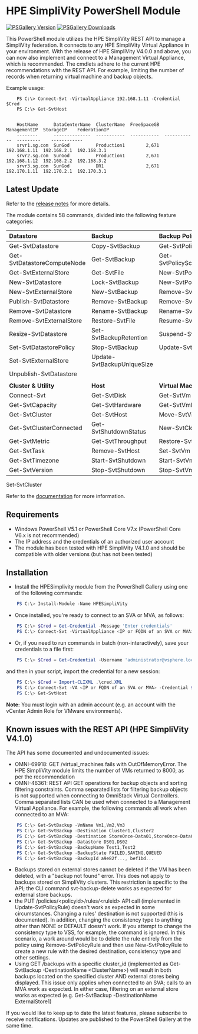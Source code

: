 # HPE SimpliVity PowerShell Module

[![PSGallery Version](https://img.shields.io/powershellgallery/v/HPESimpliVity.png?style=for-the-badge&logo=powershell&label=PowerShell%20Gallery)](https://www.powershellgallery.com/packages/HPESimpliVity/) [![PSGallery Downloads](https://img.shields.io/powershellgallery/dt/PSCalendar.png?style=for-the-badge&label=Downloads)](https://www.powershellgallery.com/packages/HPESimpliVity/)

This PowerShell module utilizes the HPE SimpliVity REST API to manage a SimpliVity federation. It connects to any HPE SimpliVity Virtual Appliance in your environment. With the release of HPE SimpliVity V4.0.0 and above, you can now also implement and connect to a Management Virtual Appliance, which is recommended. The cmdlets adhere to the current HPE recommendations with the REST API. For example, limiting the number of records when returning virtual machine and backup objects.

Example usage:

```
    PS C:\> Connect-Svt -VirtualAppliance 192.168.1.11 -Credential $Cred
    PS C:\> Get-SvtHost


    HostName      DataCenterName  ClusterName  FreeSpaceGB  ManagementIP  StorageIP    FederationIP
    --------      --------------  -----------  -----------  ------------  ---------    ------------
    srvr1.sg.com  SunGod          Production1        2,671  192.168.1.11  192.168.2.1  192.168.3.1
    srvr2.sg.com  SunGod          Production1        2,671  192.168.1.12  192.168.2.2  192.168.3.2
    srvr3.sg.com  SunGod          DR1                2,671  192.170.1.11  192.170.2.1  192.170.3.1
```

## Latest Update

Refer to the [release notes](/RELEASENOTES.md) for more details.

The module contains 58 commands, divided into the following feature categories:

Datastore | Backup | Backup Policy
:--- | :--- | :---
Get-SvtDatastore | Copy-SvtBackup | Get-SvtPolicy
Get-SvtDatastoreComputeNode | Get-SvtBackup | Get-SvtPolicyScheduleReport
Get-SvtExternalStore | Get-SvtFile | New-SvtPolicy
New-SvtDatastore | Lock-SvtBackup | New-SvtPolicyRule
New-SvtExternalStore | New-SvtBackup | Remove-SvtPolicy
Publish-SvtDatastore | Remove-SvtBackup | Remove-SvtPolicyRule
Remove-SvtDatastore | Rename-SvtBackup | Rename-SvtPolicy
Remove-SvtExternalStore | Restore-SvtFile | Resume-SvtPolicy
Resize-SvtDatastore | Set-SvtBackupRetention | Suspend-SvtPolicy
Set-SvtDatastorePolicy | Stop-SvtBackup | Update-SvtPolicyRule
Set-SvtExternalStore | Update-SvtBackupUniqueSize |
Unpublish-SvtDatastore |
 ||
**Cluster & Utility** | **Host** | **Virtual Machine**
Connect-Svt | Get-SvtDisk | Get-SvtVm
Get-SvtCapacity | Get-SvtHardware | Get-SvtVmReplicaSet
Get-SvtCluster | Get-SvtHost | Move-SvtVm
Get-SvtClusterConnected | Get-SvtShutdownStatus | New-SvtClone
Get-SvtMetric | Get-SvtThroughput | Restore-SvtVm
Get-SvtTask | Remove-SvtHost | Set-SvtVm
Get-SvtTimezone | Start-SvtShutdown | Start-SvtVm
Get-SvtVersion | Stop-SvtShutdown | Stop-SvtVm
Set-SvtCluster

Refer to the [documentation](/Docs) for more information.

## Requirements

* Windows PowerShell V5.1 or PowerShell Core V7.x (PowerShell Core V6.x is not recommended)
* The IP address and the credentials of an authorized user account
* The module has been tested with HPE SimpliVity V4.1.0 and should be compatible with older versions (but has not been tested)

## Installation

* Install the HPESimplivity module from the PowerShell Gallery using one of the following commands:

```PowerShell
    PS C:\> Install-Module -Name HPESimpliVity
```

* Once installed, you're ready to connect to an SVA or MVA, as follows:

```PowerShell
    PS C:\> $Cred = Get-Credential -Message 'Enter credentials'
    PS C:\> Connect-Svt -VirtualAppliance <IP or FQDN of an SVA or MVA> -Credential $Cred
```

* Or, if you need to run commands in batch (non-interactively), save your credentials to a file first:

```PowerShell
    PS C:\> $Cred = Get-Credential -Username 'administrator@vsphere.local' | Export-Clixml .\cred.XML 
```

and then in your script, import the credential for a new session:

```PowerShell
    PS C:\> $Cred = Import-CLIXML .\cred.XML
    PS C:\> Connect-Svt -VA <IP or FQDN of an SVA or MVA> -Credential $Cred
    PS C:\> Get-SvtHost
```

**Note:** You must login with an admin account (e.g. an account with the vCenter Admin Role for VMware environments).

## Known issues with the REST API (HPE SimpliVity V4.1.0)

The API has some documented and undocumented issues:

* OMNI-69918: GET /virtual_machines fails with OutOfMemoryError. The HPE SimpliVity module limits the number of VMs returned to 8000, as per the recommendation
* OMNI-46361: REST API GET operations for backup objects and sorting filtering constraints. Comma separated lists for filtering backup objects is not supported when connecting to OmniStack Virtual Controllers. Comma separated lists CAN be used when connected to a Management Virtual Appliance. For example, the following commands all work when connected to an MVA:

```PowerShell
    PS C:\> Get-SvtBackup -VmName Vm1,Vm2,Vm3
    PS C:\> Get-SvtBackup -Destination Cluster1,Cluster2
    PS C:\> Get-SvtBackup -Destination StoreOnce-Data01,StoreOnce-Data02
    PS C:\> Get-SvtBackup -Datastore DS01,DS02
    PS C:\> Get-SvtBackup -BackupName Test1,Test2
    PS C:\> Get-SvtBackup -BackupState FAILED,SAVING,QUEUED
    PS C:\> Get-SvtBackup -BackupId a9e82f..., bef1bd...
```

* Backups stored on external stores cannot be deleted if the VM has been deleted, with a "backup not found" error. This does not apply to backups stored on SimpliVity clusters. This restriction is specific to the API; the CLI command svt-backup-delete works as expected for external store backups.
* the PUT /policies/\<policyid\>/rules/\<ruleid\> API call (implemented in Update-SvtPolicyRule) doesn't work as expected in some circumstances. Changing a rules' destination is not supported (this is documented). In addition, changing the consistency type to anything other than NONE or DEFAULT doesn't work. If you attempt to change the consistency type to VSS, for example, the command is ignored. In this scenario, a work around would be to delete the rule entirely from the policy using Remove-SvtPolicyRule and then use New-SvtPolicyRule to create a new rule with the desired destination, consistency type and other settings.
* Using GET /backups with a specific cluster_id (implemented as Get-SvtBackup -DestinationName \<ClusterName\>) will result in both backups located on the specified cluster AND external stores being displayed. This issue only applies when connected to an SVA; calls to an MVA work as expected. In either case, filtering on an external store works as expected (e.g. Get-SvtBackup -DestinationName ExternalStore1)

If you would like to keep up to date the latest features, please subscribe to receive notifications. Updates are published to the PowerShell Gallery at the same time.
